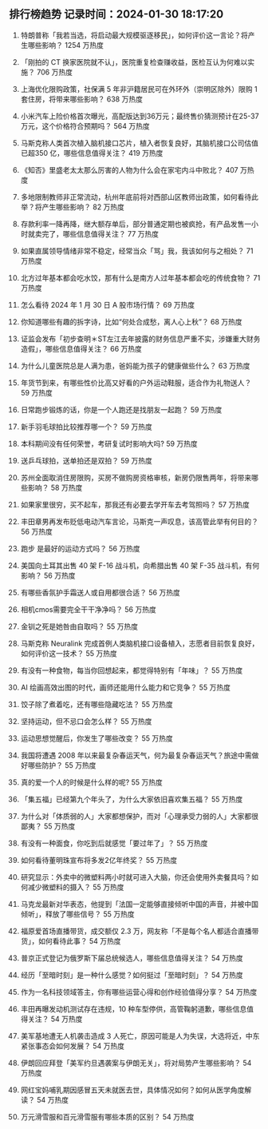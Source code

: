 
## 排行榜趋势 记录时间：2024-01-30 18:17:20
  
  1. 特朗普称「我若当选，将启动最大规模驱逐移民」，如何评价这一言论？将产生哪些影响？ 1254 万热度
    
  2. 「刚拍的 CT 换家医院就不认」，医院重复检查赚收益，医检互认为何难以实施？ 706 万热度
    
  3. 上海优化限购政策，社保满 5 年非沪籍居民可在外环外（崇明区除外）限购 1 套住房，将带来哪些影响？ 638 万热度
    
  4. 小米汽车上险价格首次曝光，高配版达到36万元；最终售价猜测预计在25-37万元，这个价格符合预期吗？ 564 万热度
    
  5. 马斯克称人类首次植入脑机接口芯片，植入者恢复良好，其脑机接口公司估值已超350 亿，哪些信息值得关注？ 419 万热度
    
  6. 《知否》里盛老太太那么厉害的人物为什么会在家宅内斗中败北？ 407 万热度
    
  7. 多地限制教师非正常流动，杭州年底前将对西部山区教师出政策，如何看待此举？将产生哪些影响？ 82 万热度
    
  8. 存款利率一降再降，继大额存单后，部分普通定期也被疯抢，有产品发售一小时就卖完了，哪些信息值得关注？ 77 万热度
    
  9. 如果直属领导情绪非常不稳定，经常当众「骂」我，我该如何与之相处？ 71 万热度
    
  10. 北方过年基本都会吃水饺，那有什么是南方人过年基本都会吃的传统食物？ 71 万热度
    
  11. 怎么看待 2024 年 1 月 30 日 A 股市场行情？ 69 万热度
    
  12. 你知道哪些有趣的拆字诗，比如“何处合成愁，离人心上秋”？ 68 万热度
    
  13. 证监会发布「初步查明＊ST左江去年披露的财务信息严重不实，涉嫌重大财务造假」，哪些信息值得关注？ 66 万热度
    
  14. 为什么儿童医院总是人满为患，爸妈能为孩子的健康做些什么？ 63 万热度
    
  15. 年货节到来，有哪些性价比高又好看的户外运动鞋服，适合作为礼物送人？ 59 万热度
    
  16. 日常跑步锻炼的话，你是一个人跑还是找朋友一起跑？ 59 万热度
    
  17. 新手羽毛球拍比较推荐哪一个？ 59 万热度
    
  18. 本科期间没有任何荣誉，考研复试时影响大吗? 59 万热度
    
  19. 送乒乓球拍，送单拍还是双拍？ 59 万热度
    
  20. 苏州全面取消住房限购，买房不做购房资格审核，新房仍限售两年，将带来哪些影响？ 58 万热度
    
  21. 如果家里很穷，买不起车，那我还有必要去学开车去考驾照吗？ 57 万热度
    
  22. 丰田章男再发布贬低电动汽车言论，马斯克一声叹息，该高管此举有何目的？ 56 万热度
    
  23. 跑步 是最好的运动方式吗？ 56 万热度
    
  24. 美国向土耳其出售 40 架 F-16 战斗机，向希腊出售 40 架 F-35 战斗机，有何影响？ 56 万热度
    
  25. 有哪些香氛护手霜送人或自用都很合适？ 56 万热度
    
  26. 相机cmos需要完全干干净净吗？ 56 万热度
    
  27. 金钏之死是她咎由自取吗？ 55 万热度
    
  28. 马斯克称 Neuralink 完成首例人类脑机接口设备植入，志愿者目前恢复良好，如何评价这一技术？ 55 万热度
    
  29. 有没有一种食物，每当你回想起来，都觉得特别有「年味」？ 55 万热度
    
  30. AI 绘画高效出图的时代，画师还能用什么能力和它竞争？ 55 万热度
    
  31. 饺子除了煮着吃，还有哪些隐藏吃法？ 55 万热度
    
  32. 坚持运动，但不忌口会怎么样？ 55 万热度
    
  33. 运动思想觉醒后，你发生了哪些改变？ 55 万热度
    
  34. 我国将遭遇 2008 年以来最复杂春运天气，何为最复杂春运天气？旅途中需做好哪些防护？ 55 万热度
    
  35. 真的爱一个人的时候是什么样的呢? 55 万热度
    
  36. 「集五福」已经第九个年头了，为什么大家依旧喜欢集五福？ 55 万热度
    
  37. 为什么对「体质弱的人」大家都想保护，而对「心理承受力弱的人」大家都很鄙夷？ 55 万热度
    
  38. 有没有一种面食，你吃到后就感觉「要过年了」？ 55 万热度
    
  39. 如何看待董明珠宣布将多发2亿年终奖？ 55 万热度
    
  40. 研究显示：外卖中的微塑料两小时就可进入大脑，你还会使用外卖餐具吗？如何减少微塑料的摄入？ 55 万热度
    
  41. 马克龙最新对华表态，他提到「法国一定能够直接倾听中国的声音，并被中国倾听」，释放了哪些信号？ 55 万热度
    
  42. 福原爱首场直播带货，成交额仅 2.3 万，网友称「不是每个名人都适合直播带货」，如何看待此事？ 54 万热度
    
  43. 普京正式登记为俄罗斯下届总统候选人，哪些信息值得关注？ 54 万热度
    
  44. 经历「至暗时刻」是一种什么感觉？如何挺过「至暗时刻」？ 54 万热度
    
  45. 作为一名科技领域答主，你有哪些运营心得和创作经验值得分享？ 54 万热度
    
  46. 丰田再曝发动机测试存在违规，10 种车型停供，高管鞠躬道歉，哪些信息值得关注？ 54 万热度
    
  47. 美军基地遭无人机袭击造成 3 人死亡，原因可能是人为失误，大选将近，中东紧张事态会如何发展？ 54 万热度
    
  48. 伊朗回应拜登「美军约旦遇袭案与伊朗无关」，将对局势产生哪些影响？ 54 万热度
    
  49. 网红宝妈哺乳期因感冒五天未就医去世，具体情况如何？如何从医学角度解读？ 54 万热度
    
  50. 万元滑雪服和百元滑雪服有哪些本质的区别？ 54 万热度
    